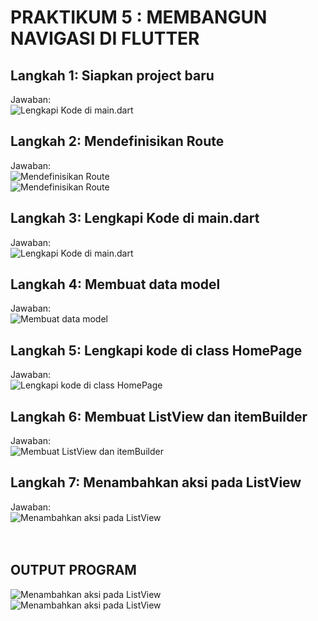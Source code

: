 # PRAKTIKUM 5 : MEMBANGUN NAVIGASI DI FLUTTER
## Langkah 1: Siapkan project baru
Jawaban:
<br>
![Lengkapi Kode di main.dart](assets/images/p5_l1.png)
<br>
## Langkah 2: Mendefinisikan Route
Jawaban:
<br>
![Mendefinisikan Route](assets/images/p5_l2_home.png)
<br>
![Mendefinisikan Route](assets/images/p5_l2_item.png)
<br>
## Langkah 3: Lengkapi Kode di main.dart
Jawaban:
<br>
![Lengkapi Kode di main.dart](assets/images/p5_l3.png)
<br>
## Langkah 4: Membuat data model
Jawaban:
<br>
![Membuat data model](assets/images/p5_l4.png)
<br>
## Langkah 5: Lengkapi kode di class HomePage
Jawaban:
<br>
![ Lengkapi kode di class HomePage](assets/images/p5_l5.png)
<br>
## Langkah 6: Membuat ListView dan itemBuilder
Jawaban:
<br>
![Membuat ListView dan itemBuilder](assets/images/p5_l6.png)
<br>
## Langkah 7: Menambahkan aksi pada ListView
Jawaban:
<br>
![Menambahkan aksi pada ListView](assets/images/p5_l7.png)
<br><br><br>

## OUTPUT PROGRAM
![Menambahkan aksi pada ListView](assets/images/output_1.png)
<br>
![Menambahkan aksi pada ListView](assets/images/output_2.png)
<br><br><br>

